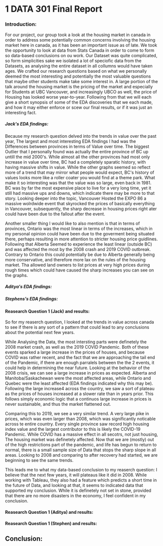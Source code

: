 # 1 DATA 301 Final Report

### Introduction:

For our project, our group took a look at the housing market in canada in order to address some potentially common concerns involving the housing market here in canada, as it has been an important issue as of late. We took the opportunity to look at data from Stats Canada in order to come to form so data-based conclusions on ou work. Our Dataset was quite complicated, so form simplicities sake we isolated a lot of speciofic data from the Datasets, as analysing the entire dataset in all collumns would have taken ages. We crafted our research questions based on what we personally deemed the most interesting and potentially the most valuable questions that maybe other students make take some interest in. A large portion of the talk around the housing market is the pricing of the market and especially for Students at UBC Vancouver, and increasingly UBCO as well, the price of Housing has looked worse year-to-year. Following from that we will each give a short synopsis of some of the EDA discoveries that we each made, and how it may either enforce or scew our final results, or if it was just an interesting fact.



##### Jack's EDA findings: 
Because my research question delved into the trends in value over the past year, The largest and most interesting EDA findings I had was the Differences between provinces in terms of Value over time. The biggest Outlier that I personally found was actually the entire province of BC up untill the mid 2000's. While almost all the other provinces had most only increase in value over time, BC had a completely sparatic history, with having massive shifts in value. While the other graphs seemed so reflect more of a trend that may mirror what people would expect, BC's history of values looks more like a roller coater you would find at a theme park. What make it so interesting was that the value was so large, even back in 1981. BC was by far the most expensive place to live for a very long time, yet it still had massive ups and downs, which indicate there may be more to that story. Looking deeper into the topic, Vancouver Hosted the EXPO 86 a massive wolrdwide event that skyrocked the prices of basically everything in Vancouver, subsequently, the sharp decrease in housing prices right ater could have been due to the fallout after the event.

Another smaller thing I would like to also mention is that in terms of provinces, Ontario was the  most linear in terms of the increases, which in my personal opinion could have been due to the goverment being situated there, perhaps resulting in more attention to stricter housing price guidlines. Following that Alberta Seemed to experience the least linear (outside BC) and was affected the most by the 2008 crash and 2019 COVID outbreak. Contrary to Ontario this could potentially be due to Alberta generally being more conservative, and therefore more lax on the rules of the housing market. Tha allowed land owners to list prices at very high prices during rough times which could have caused the sharp increases you can see on the graphs.



##### Aditya's EDA findings:



##### Stephens's EDA findings:




#### Reasearch Question 1 (Jack) and results:
So for my reaserch question, I looked at the trends in value across canada to see if there is any sort of a pattern that could lead to any conclusions about the potential next few years.

While Analysing the Data, the most intersting parts were definetely the 2008 market crash, as well as the 2019 COVID Pandemic. Both of these events sparked a large increase in the prices of houses, and because COVID was rather recent, and the fact that we are approaching the tail end of the Pandemic, if there are enough parralels between the the 2 events, it could help in determining the near future. Looking at the behavior of the 2008 crisis, we can see a large increase in prices as expected. Alberta and Manitoba/Saskachewan were the most affected areas, while Ontario and Quebec were the least affected (EDA findings indicated why this may be). Following the large increase4 across the country, we saw a sort of plateau as the prices of houses increased at a slower rate than in years prior. This follows simply economic logic that a continuos large increase in prices is never sustainable, and thus the market flattened out. 

Comparing this to 2019, we see a very similar trend. A very large pike in prices, which was even larger than 2008, which was significantly noticable across te entire country. Every single province saw record high housing index value and the largest contributor to this is likely the COVID-19 Pandemic. While COVID has a massive effect in all secotrs, not just housing, The housing market was definetely affected. Now that we are (mostly) out of the high restrictions part of the pandemic, and life has begun to return to normal, there is a small sample size of Data that stops the sharp slope in all areas. Looking to 2008 and comparing to after recovery had started, we are beginning to see the same trends. 

This leads me to what my data-based conclusion to my reaserch question: I believe that the next few years, it will plateaus like it did in 2008. While working with Tableau, they also had a feature which predicts a short time in the future of Data, and looking at that, it seems to indicated data that supported my conclusion. While it is definetely not set in stone, provided that there are no more disasters in the economy, I feel confident in my conclusion.



#### Reasearch Question 1 (Aditya) and results:



#### Reasearch Question 1 (Stephen) and results:




## Conclusion:
